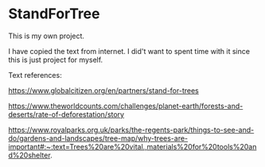 # StandForTree

This is my own project.

I have copied the text from internet. I did't want to spent time with it since this is just project for myself.

Text references:

https://www.globalcitizen.org/en/partners/stand-for-trees

https://www.theworldcounts.com/challenges/planet-earth/forests-and-deserts/rate-of-deforestation/story

https://www.royalparks.org.uk/parks/the-regents-park/things-to-see-and-do/gardens-and-landscapes/tree-map/why-trees-are-important#:~:text=Trees%20are%20vital.,materials%20for%20tools%20and%20shelter.

